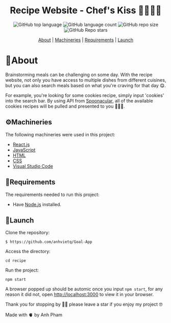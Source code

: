 <div align ='center'>

# Recipe Website - Chef's Kiss 👩🏻‍🍳✨

<img alt="GitHub top language" src="https://img.shields.io/github/languages/top/anhvietq/recipe?style=plastic">
<img alt="GitHub language count" src="https://img.shields.io/github/languages/count/anhvietq/recipe?style=plastic">
<img alt="GitHub repo size" src="https://img.shields.io/github/repo-size/anhvietq/Recipe?style=plastic">
<img alt="GitHub Repo stars" src="https://img.shields.io/github/stars/anhvietq/recipe?style=plastic">


[About](https://github.com/anhvietq/recipe/edit/main/README.md#about) | 
[Machineries](https://github.com/anhvietq/recipe/edit/main/README.md#machinerird)  | 
[Requirements](https://github.com/anhvietq/recipe/edit/main/README.md#requirements)  | 
[Launch](https://github.com/anhvietq/recipe/edit/main/README.md#launch) 
</div>

# 📢About

Brainstorming meals can be challenging on some day. With the recipe website, not only you have access to multiple dishes from different cuisines, but you can also search meals based on what you're craving for that day 😋. 

For example, you're looking for some cookies recipe, simply input 'cookies' into the search bar. By using API from [Spoonacular](https://spoonacular.com/food-api), all of the available cookies recipes will be pulled and presented to you 🍪🙌🏻.
  
## ⚙️Machineries
The following machineries were used in this project: 
  - [React.js](https://reactjs.org)
  - [JavaScript](https://www.javascript.com)
  - [HTML](https://html.com)
  - [CSS](https://www.w3schools.com/css/)
  - [Visual Studio Code](https://code.visualstudio.com)
 
## 📑Requirements
The requirements needed to run this project: 
  - Have [Node.js](https://nodejs.org/en/) installed.

## 🚀Launch
  Clone the repository:
```
$ https://github.com/anhvietq/Goal-App
```
  Access the directory: 
```
cd recipe
```
  Run the project: 
``` 
npm start
```
  A browser popped up should be automic once you input ````npm start````, for any reason it did not, open [http://localhost:3000](http://localhost:3000) to view it in your browser.
  
  
Thank you for stopping by 🫶🏻 please leave a star if you enjoy my project 🤓

Made with 🫀 by Anh Pham


